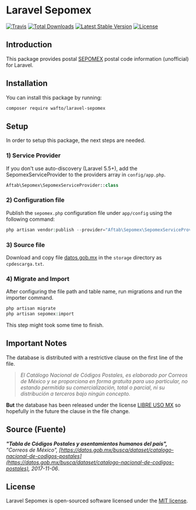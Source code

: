 # Laravel Sepomex
[![Travis](https://travis-ci.org/wafto/laravel-sepomex.svg)](https://travis-ci.org/wafto/laravel-sepomex)
[![Total Downloads](https://poser.pugx.org/wafto/laravel-sepomex/downloads)](https://packagist.org/packages/wafto/laravel-sepomex)
[![Latest Stable Version](https://poser.pugx.org/wafto/laravel-sepomex/v/stable)](https://packagist.org/packages/wafto/laravel-sepomex)
[![License](https://poser.pugx.org/wafto/laravel-sepomex/license)](https://packagist.org/packages/wafto/laravel-sepomex)

## Introduction

This package provides postal [SEPOMEX](http://www.correosdemexico.com.mx/Paginas/Inicio.aspx) 
postal code information (unofficial) for Laravel.

## Installation

You can install this package by running:

```bash
composer require wafto/laravel-sepomex
```

## Setup

In order to setup this package, the next steps are needed.

### 1) Service Provider

If you don't use auto-discovery (Laravel 5.5+), add the SepomexServiceProvider to the 
providers array in `config/app.php`.

```php
Aftab\Sepomex\SepomexServiceProvider::class
```

### 2) Configuration file

Publish the `sepomex.php` configuration file under `app/config` using the following command:

```php
php artisan vendor:publish --provider="Aftab\Sepomex\SepomexServiceProvider"
```

### 3) Source file

Download and copy file [datos.gob.mx](https://datos.gob.mx/busca/dataset/catalogo-nacional-de-codigos-postales) in
the `storage` directory as `cpdescarga.txt`.

### 4) Migrate and Import

After configuring the file path and table name, run migrations and run the importer command.

```php
php artisan migrate
php artisan sepomex:import
```

This step might took some time to finish.

## Important Notes

The database is distributed with a restrictive clause on the first line of the file.

>*El Catálogo Nacional de Códigos Postales, es elaborado por Correos de 
México y se proporciona en forma gratuita para uso particular, no estando 
permitida su comercialización, total o parcial, ni su distribución a 
terceros bajo ningún concepto.*


**But** the database has been released under the license [LIBRE USO MX](https://datos.gob.mx/libreusomx)
so hopefully in the future the clause in the file change.

## Source (Fuente)

***"Tabla de Códigos Postales y asentamientos humanos del país",*** *"Correos de México",* 
*[https://datos.gob.mx/busca/dataset/catalogo-nacional-de-codigos-postales](https://datos.gob.mx/busca/dataset/catalogo-nacional-de-codigos-postales),*
*2017-11-06*.

## License

Laravel Sepomex is open-sourced software licensed under the [MIT license](http://opensource.org/licenses/MIT).
